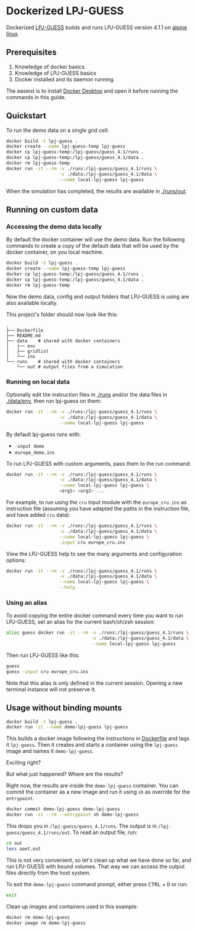 # Dockerized LPJ-GUESS

Dockerized [LPJ-GUESS](https://web.nateko.lu.se/lpj-guess/) builds and runs LPJ-GUESS version 4.1.1 on [alpine linux](https://www.alpinelinux.org/).

## Prerequisites

1. Knowledge of docker basics
2. Knowledge of LPJ-GUESS basics
3. Docker installed and its daemon running.

The easiest is to install [Docker Desktop](https://docs.docker.com/get-docker/) and open it before running the commands in this guide.

## Quickstart

To run the demo data on a single grid cell:

```sh
docker build -t lpj-guess .
docker create --name lpj-guess-temp lpj-guess
docker cp lpj-guess-temp:/lpj-guess/guess_4.1/runs .
docker cp lpj-guess-temp:/lpj-guess/guess_4.1/data .
docker rm lpj-guess-temp
docker run -it --rm -v ./runs:/lpj-guess/guess_4.1/runs \
                    -v ./data:/lpj-guess/guess_4.1/data \
                    --name local-lpj-guess lpj-guess
```

When the simulation has completed, the results are available in [./runs/out](./runs/out).

## Running on custom data

### Accessing the demo data locally

By default the docker container will use the demo data.
Run the following commands to create a copy of the default data that will be used by the docker container, on you local machine.

```sh
docker build -t lpj-guess .
docker create --name lpj-guess-temp lpj-guess
docker cp lpj-guess-temp:/lpj-guess/guess_4.1/runs .
docker cp lpj-guess-temp:/lpj-guess/guess_4.1/data .
docker rm lpj-guess-temp
```

Now the demo data, config and output folders that LPJ-GUESS is using are also available locally.

This project's folder should now look like this:

```text
.
├── Dockerfile
├── README.md
├── data    # shared with docker containers
│   ├── env
│   ├── gridlist
│   └── ins
└── runs    # shared with docker containers
    └── out # output files from a simulation
```

### Running on local data

Optionally edit the instruction files in [./runs](./runs) and/or the data files in [./data/env](./data/env), then run lpj-guess on them:

```sh
docker run -it --rm -v ./runs:/lpj-guess/guess_4.1/runs \
                    -v ./data:/lpj-guess/guess_4.1/data \
                    --name local-lpj-guess lpj-guess
```

By default lpj-guess runs with:

- `-input demo`
- `europe_demo.ins`

To run LPJ-GUESS with custom arguments, pass them to the run command:

```sh
docker run -it --rm -v ./runs:/lpj-guess/guess_4.1/runs \
                    -v ./data:/lpj-guess/guess_4.1/data \
                    --name local-lpj-guess lpj-guess \
                    <arg1> <arg2> ...
```

For example, to run using the `cru` input module with the `europe_cru.ins` as instruction file (assuming you have adapted the paths in the instruction file, and have added `cru` data):

```sh
docker run -it --rm -v ./runs:/lpj-guess/guess_4.1/runs \
                    -v ./data:/lpj-guess/guess_4.1/data \
                    --name local-lpj-guess lpj-guess \
                    -input cru europe_cru.ins
```

View the LPJ-GUESS help to see the many arguments and configuration options:

```sh
docker run -it --rm -v ./runs:/lpj-guess/guess_4.1/runs \
                    -v ./data:/lpj-guess/guess_4.1/data \
                    --name local-lpj-guess lpj-guess \
                    --help
```

### Using an alias

To avoid copying the entire docker command every time you want to run LPJ-GUESS, set an alias for the current bash/sh/zsh session:

```sh
alias guess docker run -it --rm -v ./runs:/lpj-guess/guess_4.1/runs \
                                -v ./data:/lpj-guess/guess_4.1/data \
                                --name local-lpj-guess lpj-guess
```

Then run LPJ-GUESS like this:

```sh
guess
guess -input cru europe_cru.ins
```

Note that this alias is only defined in the current session. Opening a new terminal instance will not preserve it.

## Usage without binding mounts

```sh
docker build -t lpj-guess .
docker run -it --name demo-lpj-guess lpj-guess
```

This builds a docker image following the instructions in [Dockerfile](/Dockerfile) and tags it `lpj-guess`.
Then it creates and starts a container using the `lpj-guess` image and names it `demo-lpj-guess`.

Exciting right?

But what just happened? Where are the results?

Right now, the results are inside the `demo-lpj-guess` container. You can commit the container as a new image and run it using `sh` as override for the `entrypoint`.

```sh
docker commit demo-lpj-guess demo-lpj-guess
docker run -it --rm --entrypoint sh demo-lpj-guess
```

This drops you in `/lpj-guess/guess_4.1/runs`. The output is in `/lpj-guess/guess_4.1/runs/out`. To read an output file, run:

```sh
cd out
less aaet.out
```

This is not very convenient, so let's clean up what we have done so far, and run LPJ-GUESS with bound volumes. That way we can access the output files directly from the host system.

To exit the `demo-lpj-guess` command prompt, either press <kbd>CTRL</kbd> + <kbd>D</kbd> or run:

```sh
exit
```

Clean up images and containers used in this example:

```sh
docker rm demo-lpj-guess
docker image rm demo-lpj-guess
```
